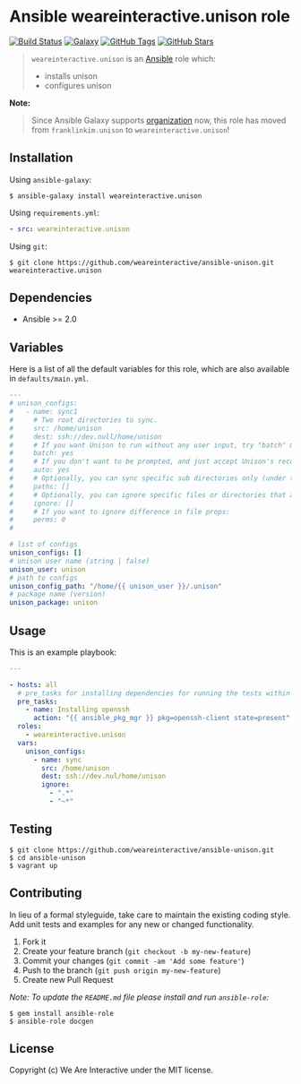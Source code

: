 # Ansible weareinteractive.unison role

[![Build Status](https://img.shields.io/travis/weareinteractive/ansible-unison.svg)](https://travis-ci.org/weareinteractive/ansible-unison)
[![Galaxy](http://img.shields.io/badge/galaxy-weareinteractive.unison-blue.svg)](https://galaxy.ansible.com/weareinteractive/unison)
[![GitHub Tags](https://img.shields.io/github/tag/weareinteractive/ansible-unison.svg)](https://github.com/weareinteractive/ansible-unison)
[![GitHub Stars](https://img.shields.io/github/stars/weareinteractive/ansible-unison.svg)](https://github.com/weareinteractive/ansible-unison)

> `weareinteractive.unison` is an [Ansible](http://www.ansible.com) role which:
>
> * installs unison
> * configures unison

**Note:**

> Since Ansible Galaxy supports [organization](https://www.ansible.com/blog/ansible-galaxy-2-release) now, this role has moved from `franklinkim.unison` to `weareinteractive.unison`!

## Installation

Using `ansible-galaxy`:

```shell
$ ansible-galaxy install weareinteractive.unison
```

Using `requirements.yml`:

```yaml
- src: weareinteractive.unison
```

Using `git`:

```shell
$ git clone https://github.com/weareinteractive/ansible-unison.git weareinteractive.unison
```

## Dependencies

* Ansible >= 2.0

## Variables

Here is a list of all the default variables for this role, which are also available in `defaults/main.yml`.

```yaml
---
# unison_configs:
#   - name: sync1
#     # Two root directories to sync.
#     src: /home/unison
#     dest: ssh://dev.null/home/unison
#     # If you want Unison to run without any user input, try "batch" mode.
#     batch: yes
#     # If you don't want to be prompted, and just accept Unison's recommendation:
#     auto: yes
#     # Optionally, you can sync specific sub directories only (under the root).
#     paths: []
#     # Optionally, you can ignore specific files or directories that are matched with regular expressions.
#     ignore: []
#     # If you want to ignore difference in file props:
#     perms: 0
#

# list of configs
unison_configs: []
# unison user name (string | false)
unison_user: unison
# path to configs
unison_config_path: "/home/{{ unison_user }}/.unison"
# package name (version)
unison_package: unison

```


## Usage

This is an example playbook:

```yaml
---

- hosts: all
  # pre_tasks for installing dependencies for running the tests within docker
  pre_tasks:
    - name: Installing openssh
      action: "{{ ansible_pkg_mgr }} pkg=openssh-client state=present"
  roles:
    - weareinteractive.unison
  vars:
    unison_configs:
      - name: sync
        src: /home/unison
        dest: ssh://dev.nul/home/unison
        ignore:
          - ".*"
          - "~*"

```


## Testing

```shell
$ git clone https://github.com/weareinteractive/ansible-unison.git
$ cd ansible-unison
$ vagrant up
```

## Contributing
In lieu of a formal styleguide, take care to maintain the existing coding style. Add unit tests and examples for any new or changed functionality.

1. Fork it
2. Create your feature branch (`git checkout -b my-new-feature`)
3. Commit your changes (`git commit -am 'Add some feature'`)
4. Push to the branch (`git push origin my-new-feature`)
5. Create new Pull Request

*Note: To update the `README.md` file please install and run `ansible-role`:*

```shell
$ gem install ansible-role
$ ansible-role docgen
```

## License
Copyright (c) We Are Interactive under the MIT license.
